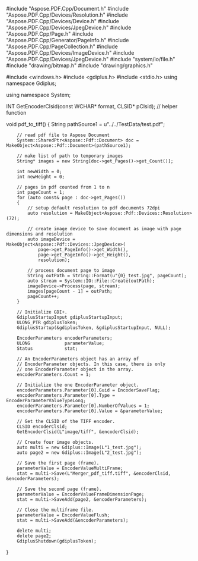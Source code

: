 #include "Aspose.PDF.Cpp/Document.h"
#include "Aspose.PDF.Cpp/Devices/Resolution.h"
#include "Aspose.PDF.Cpp/Devices/Device.h"
#include "Aspose.PDF.Cpp/Devices/JpegDevice.h"
#include "Aspose.PDF.Cpp/Page.h"
#include "Aspose.PDF.Cpp/Generator/PageInfo.h"
#include "Aspose.PDF.Cpp/PageCollection.h"
#include "Aspose.PDF.Cpp/Devices/ImageDevice.h"
#include "Aspose.PDF.Cpp/Devices/JpegDevice.h"
#include "system/io/file.h"
#include "drawing/bitmap.h"
#include "drawing/graphics.h"

#include <windows.h>
#include <gdiplus.h>
#include <stdio.h>
using namespace Gdiplus;

using namespace System;

INT GetEncoderClsid(const WCHAR* format, CLSID* pClsid);  // helper function

void pdf_to_tiff()
{
        String pathSource1 = u"../../TestData/test.pdf";

        // read pdf file to Aspose Document
        System::SharedPtr<Aspose::Pdf::Document> doc = MakeObject<Aspose::Pdf::Document>(pathSource1);

		// make list of path to temporary images
		String* images = new String[doc->get_Pages()->get_Count()];

		int newWidth = 0;
		int newHeight = 0;

		// pages in pdf counted from 1 to n
		int pageCount = 1;
		for (auto const& page : doc->get_Pages())
		{
			// setup default resolution to pdf documents 72dpi
			auto resolution = MakeObject<Aspose::Pdf::Devices::Resolution>(72);

			// create image device to save document as image with page dimensions and resolution
			auto imageDevice = MakeObject<Aspose::Pdf::Devices::JpegDevice>(
				page->get_PageInfo()->get_Width(),
				page->get_PageInfo()->get_Height(),
				resolution);

			// process document page to image
			String outPath = String::Format(u"{0}_test.jpg", pageCount);
			auto stream = System::IO::File::Create(outPath);
			imageDevice->Process(page, stream);
			images[pageCount - 1] = outPath;
			pageCount++;
		}

		// Initialize GDI+.
		GdiplusStartupInput gdiplusStartupInput;
		ULONG_PTR gdiplusToken;
		GdiplusStartup(&gdiplusToken, &gdiplusStartupInput, NULL);

		EncoderParameters encoderParameters;
		ULONG             parameterValue;
		Status            stat;

		// An EncoderParameters object has an array of
		// EncoderParameter objects. In this case, there is only
		// one EncoderParameter object in the array.
		encoderParameters.Count = 1;

		// Initialize the one EncoderParameter object.
		encoderParameters.Parameter[0].Guid = EncoderSaveFlag;
		encoderParameters.Parameter[0].Type = EncoderParameterValueTypeLong;
		encoderParameters.Parameter[0].NumberOfValues = 1;
		encoderParameters.Parameter[0].Value = &parameterValue;

		// Get the CLSID of the TIFF encoder.
		CLSID encoderClsid;
		GetEncoderClsid(L"image/tiff", &encoderClsid);

		// Create four image objects.
		auto multi = new Gdiplus::Image(L"1_test.jpg");
		auto page2 = new Gdiplus::Image(L"2_test.jpg");

		// Save the first page (frame).
		parameterValue = EncoderValueMultiFrame;
		stat = multi->Save(L"Merger_pdf_tiff.tiff", &encoderClsid, &encoderParameters);
		
		// Save the second page (frame).
		parameterValue = EncoderValueFrameDimensionPage;
		stat = multi->SaveAdd(page2, &encoderParameters);
		
		// Close the multiframe file.
		parameterValue = EncoderValueFlush;
		stat = multi->SaveAdd(&encoderParameters);

		delete multi;
		delete page2;
		GdiplusShutdown(gdiplusToken);
}
